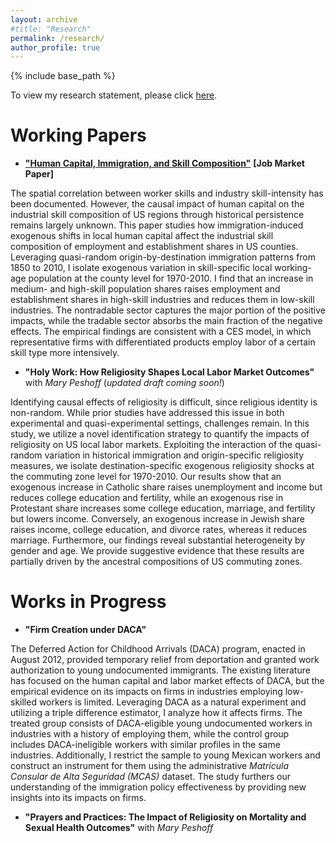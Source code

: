 ```yaml
---
layout: archive
#title: "Research"
permalink: /research/
author_profile: true
---
```


{% include base_path %}

To view my research statement, please click [here](/files/Murad_Zeynalli_Research_Statement.pdf).

Working Papers
======
* [**"Human Capital, Immigration, and Skill Composition"**](/files/Murad_Zeynalli_JMP.pdf) **[Job Market Paper]**

The spatial correlation between worker skills and industry skill-intensity has been documented. However, the causal impact of human capital on the industrial skill composition of US regions through historical persistence remains largely unknown. This paper studies how immigration-induced exogenous shifts in local human capital affect the industrial skill composition of employment and establishment shares in US counties. Leveraging quasi-random origin-by-destination immigration patterns from 1850 to 2010, I isolate exogenous variation in skill-specific local working-age population at the county level for 1970-2010. I find that an increase in medium- and high-skill population shares raises employment and establishment shares in high-skill industries and reduces them in low-skill industries. The nontradable sector captures the major portion of the positive impacts, while the tradable sector absorbs the main fraction of the negative effects. The empirical findings are consistent with a CES model, in which representative firms with differentiated products employ labor of a certain skill type more intensively.

* **"Holy Work: How Religiosity Shapes Local Labor Market Outcomes"** with *Mary Peshoff* (*updated draft coming soon!*)

Identifying causal effects of religiosity is difficult, since religious identity is non-random. While prior studies have addressed this issue in both experimental and quasi-experimental settings, challenges remain. In this study, we utilize a novel identification strategy to quantify the impacts of religiosity on US local labor markets. Exploiting the interaction of the quasi-random variation in historical immigration and origin-specific religiosity measures, we isolate destination-specific exogenous religiosity shocks at the commuting zone level for 1970-2010. Our results show that an exogenous increase in Catholic share raises unemployment and income but reduces college education and fertility, while an exogenous rise in Protestant share increases some college education, marriage, and fertility but lowers income. Conversely, an exogenous increase in Jewish share raises income, college education, and divorce rates, whereas it reduces marriage. Furthermore, our findings reveal substantial heterogeneity by gender and age. We provide suggestive evidence that these results are partially driven by the ancestral compositions of US commuting zones.

Works in Progress
======

* **"Firm Creation under DACA"**

The Deferred Action for Childhood Arrivals (DACA) program, enacted in August 2012, provided temporary relief from deportation and granted work authorization to young undocumented immigrants. The existing literature has focused on the human capital and labor market effects of DACA, but the empirical evidence on its impacts on firms in industries employing low-skilled workers is limited. Leveraging DACA as a natural experiment and utilizing a triple difference estimator, I analyze how it affects firms. The treated group consists of DACA-eligible young undocumented workers in industries with a history of employing them, while the control group includes DACA-ineligible workers with similar profiles in the same industries. Additionally, I restrict the sample to young Mexican workers and construct an instrument for them using the administrative *Matrícula Consular de Alta Seguridad (MCAS)* dataset. The study furthers our understanding of the immigration policy effectiveness by providing new insights into its impacts on firms.

* **"Prayers and Practices: The Impact of Religiosity on Mortality and Sexual Health Outcomes"** with *Mary Peshoff*